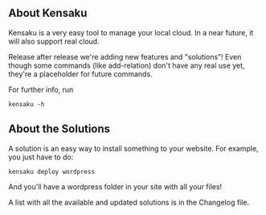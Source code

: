 About Kensaku
---
Kensaku is a very easy tool to manage your local cloud. In a near future,
it will also support real cloud.

Release after release we're adding new features and "solutions"! Even 
though some commands (like add-relation) don't have any real use yet,
they're a placeholder for future commands.

For further info, run

    kensaku -h

About the Solutions
---
A solution is an easy way to install something to your website. For example,
you just have to do:

    kensaku deploy wordpress

And you'll have a wordpress folder in your site with all your files!

A list with all the available and updated solutions is in the Changelog file.
